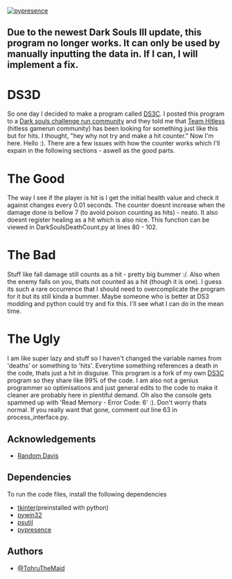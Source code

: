 [![pypresence](https://img.shields.io/badge/using-pypresence-00bb88.svg?style=for-the-badge&logo=discord&logoWidth=20)](https://github.com/qwertyquerty/pypresence)

## Due to the newest Dark Souls III update, this program no longer works. It can only be used by manually inputting the data in. If I can, I will implement a fix. 

# DS3D
So one day I decided to make a program called [DS3C](https://github.com/TohruTheMaid/DS3C).
I posted this program to a [Dark souls challenge run community](https://discord.gg/vESQQvm) and they told me that [Team Hitless](https://discord.gg/4E7cSK7) (hitless gamerun community)
has been looking for something just like this but for hits. I thought, "hey why not try and make a hit counter." Now I'm here. Hello :). There are a few issues with how the counter works which I'll expain
in the following sections - aswell as the good parts.
# The Good
The way I see if the player is hit is I get the initial health value and check it against changes every 0.01 seconds.
The counter doesnt increase when the damage done is bellow 7 (to avoid poison counting as hits) - neato.
 It also doesnt register healing as a hit which is also nice. This function can be viewed in DarkSoulsDeathCount.py at 
 lines 80 - 102. 
# The Bad
Stuff like fall damage still counts as a hit - pretty big bummer :/. Also when the enemy falls on you, thats not counted
as a hit (though it is one). I guess its such a rare occurrence that I should need to overcomplicate the program for it 
but its still kinda a bummer. Maybe someone who is better at DS3 modding and python could try and fix this. I'll see what I can do 
in the mean time.

# The Ugly
I am like super lazy and stuff so I haven't changed the variable names from 'deaths' or something to 'hits'.
Everytime something references a death in the code, thats just a hit in disguise. This program is a fork of my own [DS3C](https://github.com/TohruTheMaid/DS3C) program
so they share like 99% of the code. I am also not a genius programmer so optimisations and just general edits to the code 
to make it cleaner are probably here in plentiful demand. Oh also the console gets spammed up with 'Read Memory - Error Code: 6' :). Don't worry thats normal. If you
really want that gone, comment out line 63 in process_interface.py.
## Acknowledgements

 - [Random Davis](https://www.youtube.com/channel/UCEtOy2t4jLY7oNGHfdlMHvA)


## Dependencies
To run the code files, install the following dependencies

- [tkinter](https://tkdocs.com/tutorial/install.html)(preinstalled with python)
- [pywin32](https://pypi.org/project/pywin32/)
- [psutil](https://pypi.org/project/psutil/)
- [pypresence](https://pypi.org/project/pypresence/3.2.0/)


## Authors

- [@TohruTheMaid](https://github.com/TohruTheMaid)


